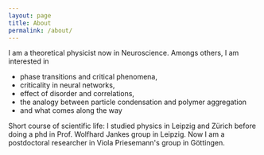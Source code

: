 ```yaml
---
layout: page
title: About
permalink: /about/
---
```


I am a theoretical physicist now in Neuroscience. Amongs others, I am
interested in 
* phase transitions and critical phenomena,
* criticality in neural networks,
* effect of disorder and correlations, 
* the analogy between particle condensation and polymer aggregation
* and what comes along the way

Short course of scientific life:
I studied physics in Leipzig and Zürich before doing a phd in Prof. Wolfhard
Jankes group in Leipzig. Now I am a postdoctoral researcher in Viola
Priesemann's group in Göttingen. 
